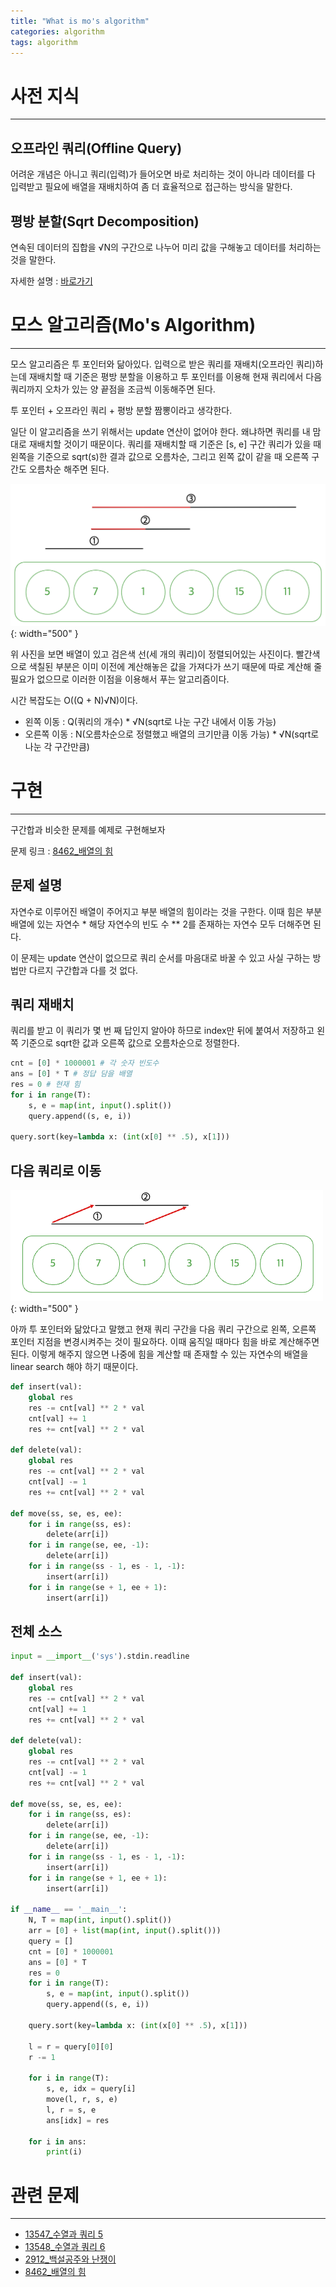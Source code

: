 ```yaml
---
title: "What is mo's algorithm"
categories: algorithm
tags: algorithm
---
```


# 사전 지식

<hr>

## 오프라인 쿼리(Offline Query)

어려운 개념은 아니고 쿼리(입력)가 들어오면 바로 처리하는 것이 아니라 데이터를 다 입력받고 필요에 배열을 재배치하여 좀 더 효율적으로 접근하는 방식을 말한다.

## 평방 분할(Sqrt Decomposition)

연속된 데이터의 집합을 √N의 구간으로 나누어 미리 값을 구해놓고 데이터를 처리하는 것을 말한다.

자세한 설명 : [바로가기](https://mangchhe.github.io/algorithm/2021/12/26/SqrtDecomposition/)

# 모스 알고리즘(Mo's Algorithm)

<hr>

모스 알고리즘은 투 포인터와 닮아있다. 입력으로 받은 쿼리를 재배치(오프라인 쿼리)하는데 재배치할 때 기준은 평방 분할을 이용하고 투 포인터를 이용해 현재 쿼리에서 다음 쿼리까지 오차가 있는 양 끝점을 조금씩 이동해주면 된다.

투 포인터 + 오프라인 쿼리 + 평방 분할 짬뽕이라고 생각한다.

일단 이 알고리즘을 쓰기 위해서는 update 연산이 없어야 한다. 왜냐하면 쿼리를 내 맘대로 재배치할 것이기 때문이다. 쿼리를 재배치할 때 기준은 [s, e] 구간 쿼리가 있을 때 왼쪽을 기준으로 sqrt(s)한 결과 값으로 오름차순, 그리고 왼쪽 값이 같을 때 오른쪽 구간도 오름차순 해주면 된다.

![mosDescription](/assets/postImages/MosAlgorithm/mosDescription.png){: width="500" }

위 사진을 보면 배열이 있고 검은색 선(세 개의 쿼리)이 정렬되어있는 사진이다. 빨간색으로 색칠된 부분은 이미 이전에 계산해놓은 값을 가져다가 쓰기 때문에 따로 계산해 줄 필요가 없으므로 이러한 이점을 이용해서 푸는 알고리즘이다.

시간 복잡도는 O((Q + N)√N)이다.

- 왼쪽 이동 : Q(쿼리의 개수) * √N(sqrt로 나눈 구간 내에서 이동 가능)
- 오른쪽 이동 : N(오름차순으로 정렬했고 배열의 크기만큼 이동 가능) * √N(sqrt로 나눈 각 구간만큼)

# 구현

<hr>

구간합과 비슷한 문제를 예제로 구현해보자

문제 링크 : [8462_배열의 힘](https://www.acmicpc.net/problem/8462)

## 문제 설명

자연수로 이루어진 배열이 주어지고 부분 배열의 힘이라는 것을 구한다. 이때 힘은 부분 배열에 있는 자연수 * 해당 자연수의 빈도 수 ** 2를 존재하는 자연수 모두 더해주면 된다.

이 문제는 update 연산이 없으므로 쿼리 순서를 마음대로 바꿀 수 있고 사실 구하는 방법만 다르지 구간합과 다를 것 없다.

## 쿼리 재배치

쿼리를 받고 이 쿼리가 몇 번 째 답인지 알아야 하므로 index만 뒤에 붙여서 저장하고 왼쪽 기준으로 sqrt한 값과 오른쪽 값으로 오름차순으로 정렬한다.

``` python
cnt = [0] * 1000001 # 각 숫자 빈도수
ans = [0] * T # 정답 담을 배열
res = 0 # 현재 힘
for i in range(T):
    s, e = map(int, input().split())
    query.append((s, e, i))

query.sort(key=lambda x: (int(x[0] ** .5), x[1]))
```

## 다음 쿼리로 이동

![mosMove](/assets/postImages/MosAlgorithm/mosMove.png){: width="500" }

아까 투 포인터와 닮았다고 말했고 현재 쿼리 구간을 다음 쿼리 구간으로 왼쪽, 오른쪽 포인터 지점을 변경시켜주는 것이 필요하다. 이때 움직일 때마다 힘을 바로 계산해주면 된다. 이렇게 해주지 않으면 나중에 힘을 계산할 때 존재할 수 있는 자연수의 배열을 linear search 해야 하기 때문이다.

``` python
def insert(val):
    global res
    res -= cnt[val] ** 2 * val
    cnt[val] += 1
    res += cnt[val] ** 2 * val

def delete(val):
    global res
    res -= cnt[val] ** 2 * val
    cnt[val] -= 1
    res += cnt[val] ** 2 * val

def move(ss, se, es, ee):
    for i in range(ss, es):
        delete(arr[i])
    for i in range(se, ee, -1):
        delete(arr[i])
    for i in range(ss - 1, es - 1, -1):
        insert(arr[i])
    for i in range(se + 1, ee + 1):
        insert(arr[i])
```

## 전체 소스

``` python
input = __import__('sys').stdin.readline

def insert(val):
    global res
    res -= cnt[val] ** 2 * val
    cnt[val] += 1
    res += cnt[val] ** 2 * val

def delete(val):
    global res
    res -= cnt[val] ** 2 * val
    cnt[val] -= 1
    res += cnt[val] ** 2 * val

def move(ss, se, es, ee):
    for i in range(ss, es):
        delete(arr[i])
    for i in range(se, ee, -1):
        delete(arr[i])
    for i in range(ss - 1, es - 1, -1):
        insert(arr[i])
    for i in range(se + 1, ee + 1):
        insert(arr[i])

if __name__ == '__main__':
    N, T = map(int, input().split())
    arr = [0] + list(map(int, input().split()))
    query = []
    cnt = [0] * 1000001
    ans = [0] * T
    res = 0
    for i in range(T):
        s, e = map(int, input().split())
        query.append((s, e, i))

    query.sort(key=lambda x: (int(x[0] ** .5), x[1]))

    l = r = query[0][0]
    r -= 1

    for i in range(T):
        s, e, idx = query[i]
        move(l, r, s, e)
        l, r = s, e
        ans[idx] = res

    for i in ans:
        print(i)
```

# 관련 문제

<hr>

- [13547_수열과 쿼리 5](https://www.acmicpc.net/problem/13547)
- [13548_수열과 쿼리 6](https://www.acmicpc.net/problem/13548)
- [2912_백설공주와 난쟁이](https://www.acmicpc.net/problem/2912)
- [8462_배열의 힘](https://www.acmicpc.net/problem/8462)